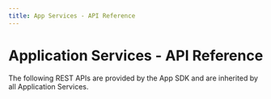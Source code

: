 ```yaml
---
title: App Services - API Reference
---
```


# Application Services - API Reference

The following REST APIs are provided by the App SDK and are inherited by all Application Services.

<swagger-ui src="https://raw.githubusercontent.com/edgexfoundry/app-functions-sdk-go/{{edgexversion}}/openapi/{{api_version}}/app-functions-sdk.yaml"/>
